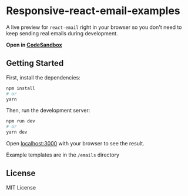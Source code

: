 # Responsive-react-email-examples

A live preview for `react-email` right in your browser so you don't need to keep sending real emails during development.

**Open in [CodeSandbox](https://codesandbox.io/p/github/codeskills-dev/responsive-react-email-examples/master?layout=%257B%2522sidebarPanel%2522%253A%2522EXPLORER%2522%252C%2522rootPanelGroup%2522%253A%257B%2522direction%2522%253A%2522horizontal%2522%252C%2522type%2522%253A%2522PANEL_GROUP%2522%252C%2522id%2522%253A%2522ROOT_LAYOUT%2522%252C%2522panels%2522%253A%255B%257B%2522type%2522%253A%2522PANEL_GROUP%2522%252C%2522direction%2522%253A%2522horizontal%2522%252C%2522id%2522%253A%2522EDITOR%2522%252C%2522panels%2522%253A%255B%257B%2522type%2522%253A%2522PANEL%2522%252C%2522panelType%2522%253A%2522TABS%2522%252C%2522id%2522%253A%2522cljbe32ma00i23b6zqzvwucvc%2522%257D%255D%257D%252C%257B%2522type%2522%253A%2522PANEL_GROUP%2522%252C%2522direction%2522%253A%2522horizontal%2522%252C%2522id%2522%253A%2522DEVTOOLS%2522%252C%2522panels%2522%253A%255B%257B%2522type%2522%253A%2522PANEL%2522%252C%2522panelType%2522%253A%2522TABS%2522%252C%2522id%2522%253A%2522cljbe32ma00i33b6z9fxvu959%2522%257D%255D%257D%255D%252C%2522sizes%2522%253A%255B50%252C50%255D%257D%252C%2522tabbedPanels%2522%253A%257B%2522cljbe32ma00i23b6zqzvwucvc%2522%253A%257B%2522id%2522%253A%2522cljbe32ma00i23b6zqzvwucvc%2522%252C%2522tabs%2522%253A%255B%255D%257D%252C%2522cljbe32ma00i33b6z9fxvu959%2522%253A%257B%2522tabs%2522%253A%255B%257B%2522type%2522%253A%2522TASK_LOG%2522%252C%2522taskId%2522%253A%2522dev%2522%252C%2522id%2522%253A%2522cljbe0dzl009o3b6zpcyh478l%2522%252C%2522mode%2522%253A%2522permanent%2522%257D%252C%257B%2522type%2522%253A%2522TASK_PORT%2522%252C%2522taskId%2522%253A%2522dev%2522%252C%2522port%2522%253A3000%252C%2522id%2522%253A%2522cljbe2in600fv3b6z5956911e%2522%252C%2522mode%2522%253A%2522permanent%2522%252C%2522path%2522%253A%2522%252Fpreview%252Fdouble-layout%2522%257D%255D%252C%2522id%2522%253A%2522cljbe32ma00i33b6z9fxvu959%2522%252C%2522activeTabId%2522%253A%2522cljbe2in600fv3b6z5956911e%2522%257D%257D%252C%2522showDevtools%2522%253Atrue%252C%2522showSidebar%2522%253Atrue%252C%2522sidebarPanelSize%2522%253A10%257D)**

## Getting Started

First, install the dependencies:

```sh
npm install
# or
yarn
```

Then, run the development server:

```sh
npm run dev
# or
yarn dev
```

Open [localhost:3000](http://localhost:3000) with your browser to see the result.

Example templates are in the `/emails` directory

## License

MIT License
